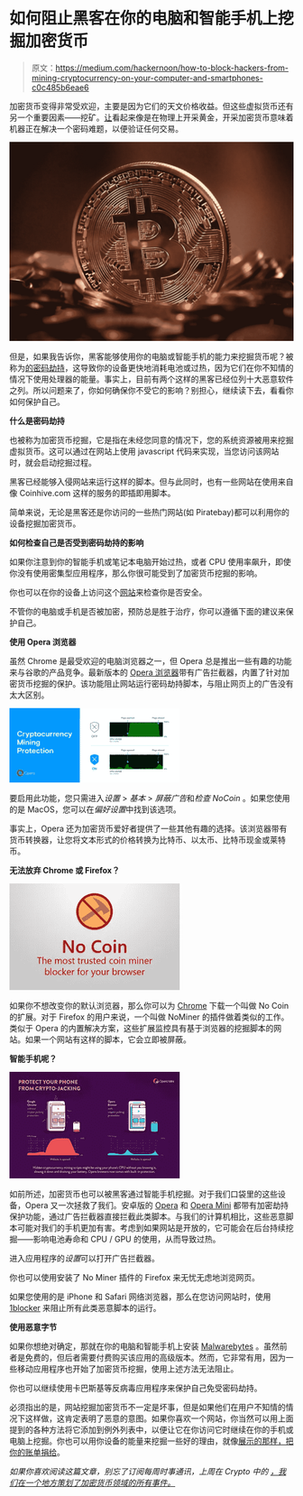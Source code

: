 # 如何阻止黑客在你的电脑和智能手机上挖掘加密货币

> 原文：<https://medium.com/hackernoon/how-to-block-hackers-from-mining-cryptocurrency-on-your-computer-and-smartphones-c0c485b6eae6>

加密货币变得非常受欢迎，主要是因为它们的天文价格收益。但这些虚拟货币还有另一个重要因素——挖矿。[让](https://hackernoon.com/tagged/making)看起来像是在物理上开采黄金，开采加密货币意味着机器正在解决一个密码难题，以便验证任何交易。

![](img/f944619d406800c9bb31492819c185b5.png)

但是，如果我告诉你，黑客能够使用你的电脑或智能手机的能力来挖掘货币呢？被称为[的密码劫持](https://hackernoon.com/tagged/cryptojacking)，这导致你的设备更快地消耗电池或过热，因为它们在你不知情的情况下使用处理器的能量。事实上，目前有两个这样的黑客已经位列十大恶意软件之列。所以问题来了，你如何确保你不受它的影响？别担心，继续读下去，看看你如何保护自己。

**什么是密码劫持**

也被称为加密货币挖掘，它是指在未经您同意的情况下，您的系统资源被用来挖掘虚拟货币。这可以通过在网站上使用 javascript 代码来实现，当您访问该网站时，就会启动挖掘过程。

黑客已经能够入侵网站来运行这样的脚本。但与此同时，也有一些网站在使用来自像 Coinhive.com 这样的服务的即插即用脚本。

简单来说，无论是黑客还是你访问的一些热门网站(如 Piratebay)都可以利用你的设备挖掘加密货币。

**如何检查自己是否受到密码劫持的影响**

如果你注意到你的智能手机或笔记本电脑开始过热，或者 CPU 使用率飙升，即使你没有使用密集型应用程序，那么你很可能受到了加密货币挖掘的影响。

你也可以在你的设备上访问这个[网站](https://cryptojackingtest.com/)来检查你是否安全。

不管你的电脑或手机是否被加密，预防总是胜于治疗，你可以遵循下面的建议来保护自己。

**使用 Opera 浏览器**

虽然 Chrome 是最受欢迎的电脑浏览器之一，但 Opera 总是推出一些有趣的功能来与谷歌的产品竞争。最新版本的 [Opera 浏览器](https://www.opera.com/computer)带有广告拦截器，内置了针对加密货币挖掘的保护。该功能阻止网站运行密码劫持脚本，与阻止网页上的广告没有太大区别。

![](img/65a27d356db64e9770ed455450469572.png)

要启用此功能，您只需进入*设置* > *基本* > *屏蔽广告*和*检查 NoCoin* 。如果您使用的是 MacOS，您可以在*偏好设置*中找到该选项。

事实上，Opera 还为加密货币爱好者提供了一些其他有趣的选择。该浏览器带有货币转换器，让您将文本形式的价格转换为比特币、以太币、比特币现金或莱特币。

**无法放弃 Chrome 或 Firefox？**

![](img/b973f854ea6dc76cbfb77f82c5a3f233.png)

如果你不想改变你的默认浏览器，那么你可以为 [Chrome](https://chrome.google.com/webstore/detail/no-coin-block-miners-on-t/gojamcfopckidlocpkbelmpjcgmbgjcl?hl=en) 下载一个叫做 No Coin 的扩展。对于 Firefox 的用户来说，一个叫做 NoMiner 的插件做着类似的工作。类似于 Opera 的内置解决方案，这些扩展监控具有基于浏览器的挖掘脚本的网站。如果一个网站有这样的脚本，它会立即被屏蔽。

**智能手机呢？**

![](img/03ec9c9957f5b91037f6024d5ddfc053.png)

如前所述，加密货币也可以被黑客通过智能手机挖掘。对于我们口袋里的这些设备，Opera 又一次拯救了我们。安卓版的 [Opera](https://play.google.com/store/apps/details?id=com.opera.browser) 和 [Opera Mini](https://play.google.com/store/apps/details?id=com.opera.mini.native) 都带有加密劫持保护功能，通过广告拦截器直接拦截此类脚本。与我们的计算机相比，这些恶意脚本可能对我们的手机更加有害。考虑到如果网站是开放的，它可能会在后台持续挖掘——影响电池寿命和 CPU / GPU 的使用，从而导致过热。

进入应用程序的*设置*可以打开广告拦截器。

你也可以使用安装了 No Miner 插件的 Firefox 来无忧无虑地浏览网页。

如果您使用的是 iPhone 和 Safari 网络浏览器，那么在您访问网站时，使用 [1blocker](https://1blocker.com/) 来阻止所有此类恶意脚本的运行。

**使用恶意字节**

如果你想绝对确定，那就在你的电脑和智能手机上安装 [Malwarebytes](https://www.malwarebytes.com/) 。虽然前者是免费的，但后者需要付费购买该应用的高级版本。然而，它非常有用，因为一些移动应用程序也开始了加密货币挖掘，使用上述方法无法阻止。

你也可以继续使用卡巴斯基等反病毒应用程序来保护自己免受密码劫持。

必须指出的是，网站挖掘加密货币不一定是坏事，但是如果他们在用户不知情的情况下这样做，这肯定表明了恶意的意图。如果你喜欢一个网站，你当然可以用上面提到的各种方法将它添加到例外列表中，以便让它在你访问它时继续在你的手机或电脑上挖掘。你也可以用你设备的能量来挖掘一些好的理由，就像[展示的那样，把你的账单捐给](https://donateyourtab.to/)。

*如果你喜欢阅读这篇文章，别忘了订阅每周时事通讯，上周在 Crypto* *中的* [*，我们在一个地方策划了加密货币领域的所有事件。*](https://lastweekincrypto.com/)